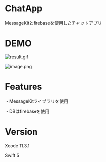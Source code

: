# ChatApp
MessageKitとfirebaseを使用したチャットアプリ

# DEMO

![result.gif](https://qiita-image-store.s3.ap-northeast-1.amazonaws.com/0/592467/4fc9619f-d1a1-1cf7-d3cf-7e79e2548408.gif)

![image.png](https://qiita-image-store.s3.ap-northeast-1.amazonaws.com/0/592467/0902f876-a76a-f081-7e89-0f86573e2772.png)


# Features
・MessageKitライブラリを使用

・DBはfirebaseを使用


# Version
Xcode 11.3.1

Swift 5
